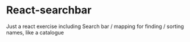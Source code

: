 # React-searchbar
Just a react exercise including Search bar / mapping for finding / sorting names, like a catalogue
